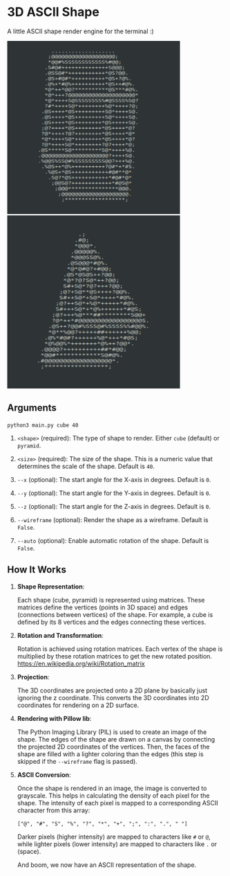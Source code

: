 # 3D ASCII Shape

A little ASCII shape render engine for the terminal :)

<img src="./imgs/cube.png" alt="Screenshot of the maze" width="400" height="400"/>
<img src="./imgs/pyramid.png" alt="Another screenshot of the maze" width="400" height="400"/>

## Arguments

`python3 main.py cube 40`

1. `<shape>` (required): The type of shape to render. Either `cube` (default) or `pyramid`.

2. `<size>` (required): The size of the shape. This is a numeric value that determines the scale of the shape. Default is `40`.

3. `--x` (optional): The start angle for the X-axis in degrees. Default is `0`.

4. `--y` (optional): The start angle for the Y-axis in degrees. Default is `0`.

5. `--z` (optional): The start angle for the Z-axis in degrees. Default is `0`.

6. `--wireframe` (optional): Render the shape as a wireframe. Default is `False`.

7. `--auto` (optional): Enable automatic rotation of the shape. Default is `False`.

## How It Works

1. **Shape Representation**:

   Each shape (cube, pyramid) is represented using matrices. These matrices define the vertices (points in 3D space) and edges (connections between vertices) of the shape.
   For example, a cube is defined by its 8 vertices and the edges connecting these vertices.

2. **Rotation and Transformation**:

   Rotation is achieved using rotation matrices. Each vertex of the shape is multiplied by these rotation matrices to get the new rotated position.
   https://en.wikipedia.org/wiki/Rotation_matrix

3. **Projection**:

   The 3D coordinates are projected onto a 2D plane by basically just ignoring the z coordinate. This converts the 3D coordinates into 2D coordinates for rendering on a 2D surface.

4. **Rendering with Pillow lib**:

   The Python Imaging Library (PIL) is used to create an image of the shape. The edges of the shape are drawn on a canvas by connecting the projected 2D coordinates of the vertices.
   Then, the faces of the shape are filled with a lighter coloring than the edges (this step is skipped if the `--wireframe` flag is passed).

5. **ASCII Conversion**:

   Once the shape is rendered in an image, the image is converted to grayscale. This helps in calculating the density of each pixel for the shape. The intensity of each pixel is mapped to a corresponding ASCII character from this array:

   ```
   ["@", "#", "S", "%", "?", "*", "+", ";", ":", ".", " "]
   ```

   Darker pixels (higher intensity) are mapped to characters like `#` or `@`, while lighter pixels (lower intensity) are mapped to characters like `.` or ` ` (space).

   And boom, we now have an ASCII representation of the shape.
